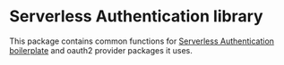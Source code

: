 # Serverless Authentication library

This package contains common functions for [Serverless Authentication boilerplate](https://github.com/laardee/serverless-authentication-boilerplate) and oauth2 provider packages it uses.
